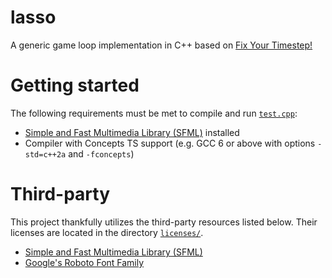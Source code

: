 # lasso
A generic game loop implementation in C++ based on [Fix Your Timestep!](https://gafferongames.com/post/fix_your_timestep/)

# Getting started

The following requirements must be met to compile and run [`test.cpp`](example/test.cpp):

- [Simple and Fast Multimedia Library (SFML)](https://github.com/SFML/SFML) installed
- Compiler with Concepts TS support (e.g. GCC 6 or above with options `-std=c++2a` and `-fconcepts`)  

# Third-party

This project thankfully utilizes the third-party resources listed below.
Their licenses are located in the directory [`licenses/`](licenses/).

- [Simple and Fast Multimedia Library (SFML)](https://github.com/SFML/SFML)
- [Google's Roboto Font Family](https://github.com/google/roboto/)
